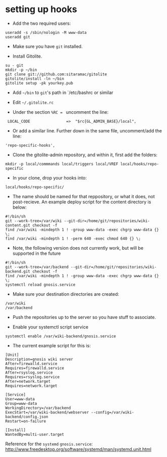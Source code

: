 setting up hooks
================

* Add the two required users:

```
useradd -s /sbin/nologin -M www-data 
useradd git
```

* Make sure you have `git` installed.

* Install Gitolite.

```
su - git
mkdir -p ~/bin
git clone git://github.com:sitaramac/gitolite
gitolite/install -ln ~/bin
gitolite setup -pk yourkey.pub
```

* Add `~/bin` to `git`'s path in `/etc/bashrc or similar

* Edit `~/.gitolite.rc`

 * Under the section `%RC = ` uncomment the line:

```
 LOCAL_CODE                =>  "$rc{GL_ADMIN_BASE}/local",
```

 * Or add a similar line. Further down in the same file, uncomment/add the line:

```
'repo-specific-hooks',
```

* Clone the gitolite-admin repository, and within it, first add the folders:

```
mkdir -p local/commmands local/triggers local/VREF local/hooks/repo-specific
```

* In your clone, drop your hooks into:

```
local/hooks/repo-specific/
```

 * The name should be named for that reppository, or what it does, not post-recieve. An example deploy script for the content directory is below:

```
#!/bin/sh
git --work-tree=/var/wiki --git-dir=/home/git/repositories/wiki-content.git checkout -f
find /var/wiki -mindepth 1 ! -group www-data -exec chgrp www-data {} \;
find /var/wiki -mindepth 1 ! -perm 640 -exec chmod 640 {} \;
````

 * Note, the following version does not currently work, but will be supported in the future

```
#!/bin/sh
git --work-tree=/var/backend --git-dir=/home/git/repositories/wiki-backend.git checkout -f
find /var/wiki -mindepth 1 ! -group www-data -exec chgrp www-data {} \;
systemctl reload gnosis.service
```

* Make sure your destination directories are created:

```
/var/wiki
/var/backend
```

* Push the repositories up to the server so you have stuff to associate.

* Enable your systemctl script service

```
systemctl enable /var/wiki-backend/gnosis.service
```

 * The current example script for this is:

 ```
 [Unit]
Description=gnosis wiki server
After=firewalld.service
Requires=firewalld.service
After=rsyslog.service
Requires=rsyslog.service
After=network.target
Requires=network.target

[Service]
User=www-data
Group=www-data
WorkingDirectory=/var/backend
ExecStart=/var/wiki-backend/webserver --config=/var/wiki-backend/config.json
Restart=on-failure

[Install]
WantedBy=multi-user.target
```

Reference for the `systemd` `gnosis.service`: http://www.freedesktop.org/software/systemd/man/systemd.unit.html
